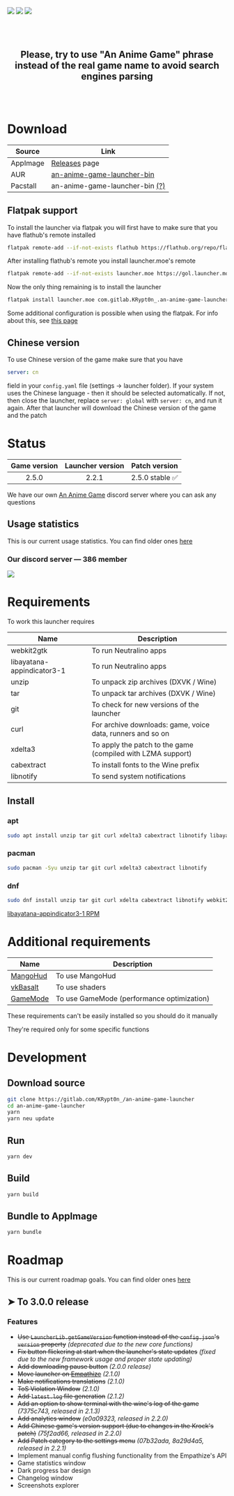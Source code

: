 <img src="repository/pics/logo.jpg">

<img src="repository/pics/launcher-main.png">

<img src="repository/pics/launcher-settings.png">

<br><br>

<h2 align="center">Please, try to use "An Anime Game" phrase instead of the real game name to avoid search engines parsing</h2>

<br><br>

# Download

| Source | Link |
| --- | --- |
| AppImage | [Releases](https://gitlab.com/KRypt0n_/an-anime-game-launcher/-/releases) page |
| AUR | [an-anime-game-launcher-bin](https://aur.archlinux.org/packages/an-anime-game-launcher-bin) |
| Pacstall | an-anime-game-launcher-bin [(?)](https://pacstall.dev) |

## Flatpak support

To install the launcher via flatpak you will first have to make sure that you have flathub's remote installed

```zsh
flatpak remote-add --if-not-exists flathub https://flathub.org/repo/flathub.flatpakrepo
```

After installing flathub's remote you install launcher.moe's remote

```zsh
flatpak remote-add --if-not-exists launcher.moe https://gol.launcher.moe/gol.launcher.moe.flatpakrepo
```

Now the only thing remaining is to install the launcher

```zsh
flatpak install launcher.moe com.gitlab.KRypt0n_.an-anime-game-launcher
```

Some additional configuration is possible when using the flatpak. For info about this, see [this page](https://gitlab.com/lane__/an-anime-game-launcher-flatpak/-/blob/master/README.md)

## Chinese version

To use Chinese version of the game make sure that you have

```yaml
server: cn
```

field in your `config.yaml` file (settings -> launcher folder). If your system uses the Chinese language - then it should be selected automatically. If not, then close the launcher, replace `server: global` with `server: cn`, and run it again. After that launcher will download the Chinese version of the game and the patch

# Status

| Game version | Launcher version | Patch version |
| :---: | :---: | :---: |
| 2.5.0 | 2.2.1 | 2.5.0 stable ✅ |

We have our own [An Anime Game](https://discord.gg/ck37X6UWBp) discord server where you can ask any questions

## Usage statistics

This is our current usage statistics. You can find older ones [here](repository/pages/STATISTICS.md)

### Our discord server — 386 member

<img src="repository/pics/stats/2022/mar-apr.png">

<br>

# Requirements

To work this launcher requires

| Name | Description |
| --- | --- |
| webkit2gtk | To run Neutralino apps |
| libayatana-appindicator3-1 | To run Neutralino apps |
| unzip | To unpack zip archives (DXVK / Wine) |
| tar | To unpack tar archives (DXVK / Wine) |
| git | To check for new versions of the launcher |
| curl | For archive downloads: game, voice data, runners and so on |
| xdelta3 | To apply the patch to the game (compiled with LZMA support) |
| cabextract | To install fonts to the Wine prefix |
| libnotify | To send system notifications |

## Install

### apt

```sh
sudo apt install unzip tar git curl xdelta3 cabextract libnotify libayatana-appindicator3-1
```

### pacman

```sh
sudo pacman -Syu unzip tar git curl xdelta3 cabextract libnotify
```

### dnf

```sh
sudo dnf install unzip tar git curl xdelta cabextract libnotify webkit2gtk
```

[libayatana-appindicator3-1 RPM](https://downloadcontent.opensuse.org/repositories/X11:/Unity/openSUSE_Tumbleweed/x86_64/libayatana-appindicator3-1-0.5.90-13.4.x86_64.rpm)

# Additional requirements

| Name | Description |
| --- | --- |
| [MangoHud](https://github.com/flightlessmango/MangoHud) | To use MangoHud |
| [vkBasalt](https://github.com/DadSchoorse/vkBasalt) | To use shaders |
| [GameMode](https://github.com/FeralInteractive/gamemode) | To use GameMode (performance optimization) |

These requirements can't be easily installed so you should do it manually

They're required only for some specific functions

# Development

## Download source

```sh
git clone https://gitlab.com/KRypt0n_/an-anime-game-launcher
cd an-anime-game-launcher
yarn
yarn neu update
```

## Run

```sh
yarn dev
```

## Build

```sh
yarn build
```

## Bundle to AppImage

```sh
yarn bundle
```

# Roadmap

This is our current roadmap goals. You can find older ones [here](repository/pages/ROADMAP.md)

## ➤ To 3.0.0 release

### Features

* <s>Use `LauncherLib.getGameVersion` function instead of the `config.json`'s `version` property</s> *(deprecated due to the new core functions)*
* <s>Fix button flickering at start when the launcher's state updates</s> *(fixed due to the new framework usage and proper state updating)*
* <s>Add downloading pause button</s> *(2.0.0 release)*
* <s>Move launcher on [Empathize](https://github.com/empathizejs/framework)</s> *(2.1.0)*
* <s>Make notifications translations</s> *(2.1.0)*
* <s>ToS Violation Window</s> *(2.1.0)*
* <s>Add `latest.log` file generation</s> *(2.1.2)*
* <s>Add an option to show terminal with the wine's log of the game</s> *(7375c743, released in 2.1.3)*
* <s>Add analytics window</s> *(e0a09323, released in 2.2.0)*
* <s>Add Chinese game's version support (due to changes in the Krock's patch)</s> *(75f2ad66, released in 2.2.0)*
* <s>Add Patch category to the settings menu</s> *(07b32ada, 8a29d4a5, released in 2.2.1)*
* Implement manual config flushing functionality from the Empathize's API
* Game statistics window
* Dark progress bar design
* Changelog window
* Screenshots explorer
